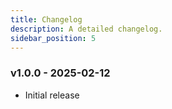```yaml
---
title: Changelog
description: A detailed changelog.
sidebar_position: 5
---
```


### v1.0.0 - 2025-02-12

- Initial release

<!-- ### v1.0.1 - YYYY-MM-DD

- Bug fix -->
